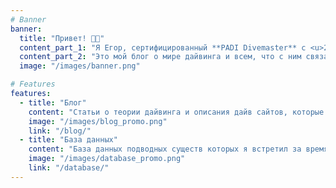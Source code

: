 ```yaml
---
# Banner
banner:
  title: "Привет! 👋🏼"
  content_part_1: "Я Егор, сертифицированный **PADI Divemaster** с <u>244 погружением</u> в открытой воде 🤿."
  content_part_2: "Это мой блог о мире дайвинга и всем, что с ним связано. Здесь вы найдете статьи о теории дайвинга, описания дайв-сайтов, которые я посетил, а также базу данных подводных существ, с которыми я встретился за время своих погружений."
  image: "/images/banner.png"

# Features
features:
  - title: "Блог"
    content: "Статьи о теории дайвинга и описания дайв сайтов, которые я посетил."
    image: "/images/blog_promo.png"
    link: "/blog/"
  - title: "База данных"
    content: "База данных подводных существ которых я встретил за время погружений."
    image: "/images/database_promo.png"
    link: "/database/"
---
```

